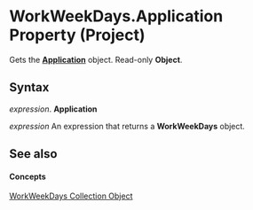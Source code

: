 
# WorkWeekDays.Application Property (Project)

Gets the  **[Application](8eb91712-7784-a102-38c0-19bb056c27e9.md)** object. Read-only **Object**.


## Syntax

 _expression_. **Application**

 _expression_ An expression that returns a **WorkWeekDays** object.


## See also


#### Concepts


[WorkWeekDays Collection Object](70ef7283-1dc1-7b19-5d84-5b3d5698e169.md)